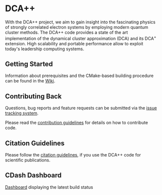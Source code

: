# DCA++

With the DCA++ project, we aim to gain insight into the fascinating physics of strongly correlated electron systems by employing modern quantum cluster methods.
The DCA++ code provides a state of the art implementation of the dynamical cluster approximation (DCA) and its DCA<sup>+</sup> extension.
High scalability and portable performance allow to exploit today's leadership computing systems.


## Getting Started

Information about prerequisites and the CMake-based building procedure can be found in the [Wiki](https://github.com/CompFUSE/DCA/wiki).


## Contributing Back

Questions, bug reports and feature requests can be submitted via the
[issue tracking system](https://github.com/CompFUSE/DCA/issues).

Please read the [contribution guidelines](https://github.com/CompFUSE/DCA/blob/master/CONTRIBUTING.md) for details on how to contribute code.


## Citation Guidelines

Please follow the [citation guidelines](https://github.com/CompFUSE/DCA/blob/master/CITATION.md), if you use the DCA++ code for scientific publications.


## CDash Dashboard

[Dashboard](http://cdash.cscs.ch/index.php?project=DCA) displaying the latest build status
